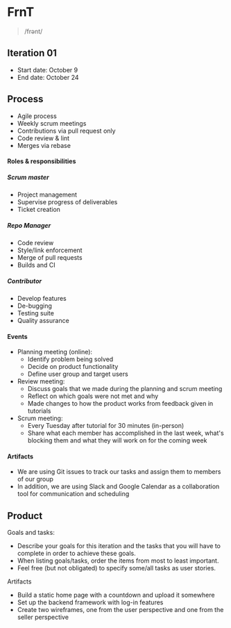 # FrnT
> /frənt/

## Iteration 01

 * Start date: October 9
 * End date: October 24

## Process

- Agile process 
- Weekly scrum meetings 
- Contributions via pull request only
- Code review & lint
- Merges via rebase

#### Roles & responsibilities

##### Scrum master

- Project management
- Supervise progress of deliverables
- Ticket creation

##### Repo Manager
- Code review
- Style/link enforcement
- Merge of pull requests
- Builds and CI

##### Contributor
- Develop features 
- De-bugging
- Testing suite
- Quality assurance


#### Events

 * Planning meeting (online): 
     * Identify problem being solved 
     * Decide on product functionality 
     * Define user group and target users 
 * Review meeting: 
     * Discuss goals that we made during the planning and scrum meeting
     * Reflect on which goals were not met and why 
     * Made changes to how the product works from feedback given in tutorials
 * Scrum meeting: 
 	 * Every Tuesday after tutorial for 30 minutes (in-person)
 	 * Share what each member has accomplished in the last week, what's blocking them and what they will work on for the coming week

#### Artifacts

 * We are using Git issues to track our tasks and assign them to members of our group 
 * In addition, we are using Slack and Google Calendar as a collaboration tool for communication and scheduling 


## Product

Goals and tasks:

 * Describe your goals for this iteration and the tasks that you will have to complete in order to achieve these goals.
 * When listing goals/tasks, order the items from most to least important.
 * Feel free (but not obligated) to specify some/all tasks as user stories.

Artifacts
   
 * Build a static home page with a countdown and upload it somewhere 
 * Set up the backend framework with log-in features 
 * Create two wireframes, one from the user perspective and one from the seller perspective 
